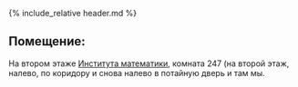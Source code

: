 {% include_relative header.md %}


Помещение:
---------

На втором этаже [Института математики](https://go.2gis.com/vjxgid), комната 247 (на второй этаж, налево, по коридору и снова налево в потайную дверь и там мы.
